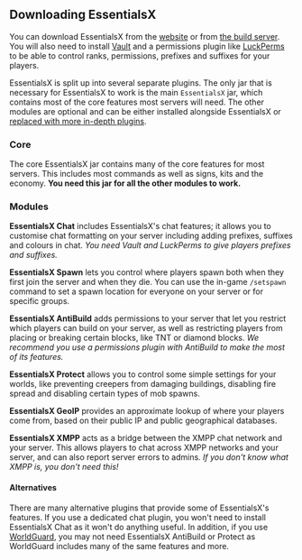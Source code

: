 ## Downloading EssentialsX

You can download EssentialsX from the [website](https://essentialsx.github.io/#/) or from [the build server](https://ci.ender.zone/job/EssentialsX/). You will also need to install [Vault](https://www.spigotmc.org/resources/vault.34315/) and a permissions plugin like [LuckPerms]() to be able to control ranks, permissions, prefixes and suffixes for your players.

EssentialsX is split up into several separate plugins. The only jar that is necessary for EssentialsX to work is the main `EssentialsX` jar, which contains most of the core features most servers will need. The other modules are optional and can be either installed alongside EssentialsX or [replaced with more in-depth plugins](#Alternatives).

### Core
The core EssentialsX jar contains many of the core features for most servers. This includes most commands as well as signs, kits and the economy. **You need this jar for all the other modules to work.**

### Modules
**EssentialsX Chat** includes EssentialsX's chat features; it allows you to customise chat formatting on your server including adding prefixes, suffixes and colours in chat. *You need Vault and LuckPerms to give players prefixes and suffixes.*

**EssentialsX Spawn** lets you control where players spawn both when they first join the server and when they die. You can use the in-game `/setspawn` command to set a spawn location for everyone on your server or for specific groups.

**EssentialsX AntiBuild** adds permissions to your server that let you restrict which players can build on your server, as well as restricting players from placing or breaking certain blocks, like TNT or diamond blocks. *We recommend you use a permissions plugin with AntiBuild to make the most of its features.*

**EssentialsX Protect** allows you to control some simple settings for your worlds, like preventing creepers from damaging buildings, disabling fire spread and disabling certain types of mob spawns.

**EssentialsX GeoIP** provides an approximate lookup of where your players come from, based on their public IP and public geographical databases.

**EssentialsX XMPP** acts as a bridge between the XMPP chat network and your server. This allows players to chat across XMPP networks and your server, and can also report server errors to admins. *If you don't know what XMPP is, you don't need this!*

#### Alternatives
There are many alternative plugins that provide some of EssentialsX's features. If you use a dedicated chat plugin, you won't need to install EssentialsX Chat as it won't do anything useful. In addition, if you use [WorldGuard](http://worldguard.enginehub.org/), you may not need EssentialsX AntiBuild or Protect as WorldGuard includes many of the same features and more.

<!--
**EssentialsX Discord** (coming soon) acts as a bridge between a Discord server and your Minecraft server. This allows players to chat between Discord and your server, as well as letting players link their Discord and Minecraft accounts for special ranks.

(also hi thanks for looking at the raw page 😛)

**EssentialsX Potato** integrates your Minecraft server with the well-known culinary open source project [Potato](https://github.com/drtshock/Potato). This ensures you always have the finest high-quality potatos ready to go!

-->